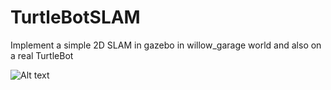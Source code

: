 # TurtleBotSLAM
Implement a simple 2D SLAM in gazebo in willow_garage world and also on a real TurtleBot

![Alt text](/TurtleBotSLAM/TurtlebotSlam.png?raw=true "Turtle Bot Slam")
